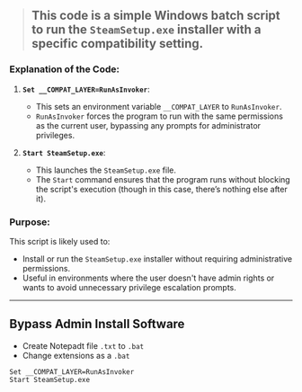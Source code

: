 
> ## This code is a simple Windows batch script to run the `SteamSetup.exe` installer with a specific compatibility setting.

### Explanation of the Code:
1. **`Set __COMPAT_LAYER=RunAsInvoker`**:
   - This sets an environment variable `__COMPAT_LAYER` to `RunAsInvoker`.
   - `RunAsInvoker` forces the program to run with the same permissions as the current user, bypassing any prompts for administrator privileges.

2. **`Start SteamSetup.exe`**:
   - This launches the `SteamSetup.exe` file.
   - The `Start` command ensures that the program runs without blocking the script's execution (though in this case, there’s nothing else after it).

### Purpose:
This script is likely used to:
- Install or run the `SteamSetup.exe` installer without requiring administrative permissions.
- Useful in environments where the user doesn't have admin rights or wants to avoid unnecessary privilege escalation prompts.

-----

## Bypass Admin Install Software

- Create Notepadt file `.txt` to `.bat`
- Change extensions as a `.bat`

```
Set __COMPAT_LAYER=RunAsInvoker
Start SteamSetup.exe
```
